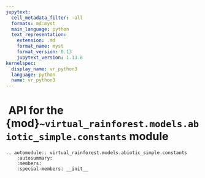 ```yaml
---
jupytext:
  cell_metadata_filter: -all
  formats: md:myst
  main_language: python
  text_representation:
    extension: .md
    format_name: myst
    format_version: 0.13
    jupytext_version: 1.13.8
kernelspec:
  display_name: vr_python3
  language: python
  name: vr_python3
---
```


#  API for the {mod}`~virtual_rainforest.models.abiotic_simple.constants` module

```{eval-rst}
.. automodule:: virtual_rainforest.models.abiotic_simple.constants
    :autosummary:
    :members:
    :special-members: __init__
```
